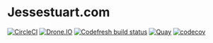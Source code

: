 # Jessestuart.com

[![CircleCI][circleci-badge]][circleci-url]
[![Drone.IO][droneio-badge]][droneio-url]
[![Codefresh build status][codefresh-badge]][codefresh-url]
[![Quay][quay-badge]][quay-url]
[![codecov][codecov-badge]][codecov-url]

[circleci-badge]: https://circleci.com/gh/jessestuart/jessestuart.com.svg?style=shield&circle-token=95a9c23b2b0ed15a71639a318c98eea3b09a03b7
[circleci-url]: https://circleci.com/gh/jessestuart/jessestuart.com
[semaphoreci-badge]: https://semaphoreci.com/api/v1/projects/2c39a37c-7b37-462a-be9d-a9cf3fdb54a0/1696206/badge.svg
[semaphoreci-url]: https://semaphoreci.com/jessestuart-95/js-gatsby-tachyons
[codefresh-badge]: https://g.codefresh.io/api/badges/build?repoOwner=jessestuart&repoName=js-gatsby-tachyons&branch=master&pipelineName=js-gatsby-tachyons&accountName=jesse&key=eyJhbGciOiJIUzI1NiJ9.NWExNzRiZmE2M2NmM2UwMDAxOGRmZjdh.uSVHuuCHfQtayHNWawvO9loC4PEirkl458tnBt2yOVU&type=cf-1
[codefresh-url]: https://g.codefresh.io/repositories/jessestuart/js-gatsby-tachyons/builds?filter=trigger:build;branch:master;service:5a3c264a24611f0001c367d3~js-gatsby-tachyons
[droneio-badge]: http://drone.jessecod.es/api/badges/jessestuart/jessestuart.com/status.svg
[droneio-url]: http://drone.jessecod.es/jessestuart/jessestuart.com
[quay-badge]: https://quay.io/repository/jessestuart/jessestuart.com/status
[quay-url]: https://quay.io/repository/jessestuart/jessestuart.com
[codecov-badge]: https://codecov.io/gh/jessestuart/jessestuart.com/branch/gh-pages/graph/badge.svg
[codecov-url]: https://codecov.io/gh/jessestuart/jessestuart.com
